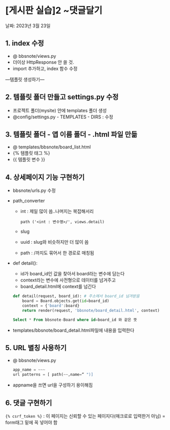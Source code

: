 # [게시판 실습]2 ~댓글달기

날짜: 2023년 3월 23일

## 1. index 수정

- @ bbsnote/views.py
- 더이상 HttpResponse 안 쓸 것.
- import 추가하고, index 함수 수정

—템플릿 생성하기—

## 2. 템플릿 폴더 만들고 settings.py 수정

- 프로젝트 폴더(mysite) 안에 templates 폴더 생성
- @config/settings.py - TEMPLATES - DIRS : 수정

## 3. 템플릿 폴더 - 앱 이름 폴더 - .html 파일 만듦

- @ templates/bbsnote/board_list.html
- {% 템플릿 태그 %}
- {{ 템플릿 변수 }}

## 4. 상세페이지 기능 구현하기

- bbsnote/urls.py 수정
- path_converter
    - int : 제일 많이 씀..나머지는 복잡해서리
        
        `path ('<int : 변수명>/', views.detail)`
        
    - slug
    - uuid : slug와 비슷하지만 더 많이 씀
    - path : /까지도 묶어서 한 경로로 매칭됨
    
- def detail():
    - id가 board_id인 값을 찾아서 board라는 변수에 담는다
    - context라는 변수에 사전형으로 데이터를 넘겨주고
    - board_detail.html에 context를 넘긴다
    
    ```python
    def detail(request, board_id): # 주소에서 board_id 넘겨받음
        board = Board.objects.get(id=board_id)
        context = {'board':board}
        return render(request, 'bbsnote/board_detail.html', context)
    ```
    
    ```sql
    Select * From bbsnote-Board where id=board_id 와 같은 뜻
    ```
    
- templates/bbsnote/board_detail.html파일에 내용을 입력한다

## 5. URL 별칭 사용하기

- @ bbsnote/views.py
    
    ```python
    app_name = ~~~
    url patterns = [ path(~~,name=“ ")]
    ```
    
- appname을 쓰면 url을 구성하기 용이해짐

## 6. 댓글 구현하기

`{% csrf_token %}` : 이 페이지는 신뢰할 수 있는 페이지다(매크로로 입력한거 아님) = form태그 밑에 꼭 넣어야 함